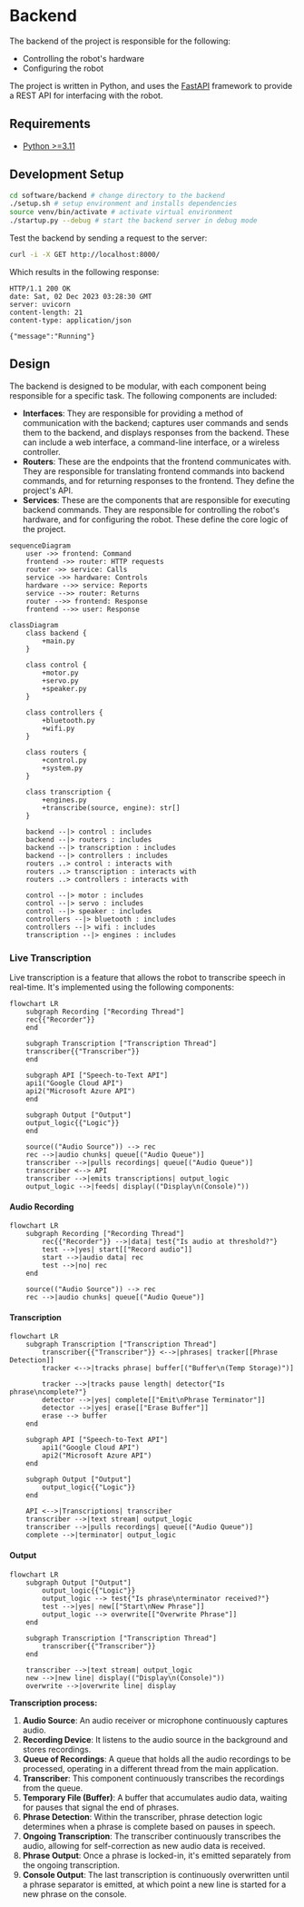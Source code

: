 # Backend

The backend of the project is responsible for the following:

- Controlling the robot's hardware
- Configuring the robot

The project is written in Python, and uses the [FastAPI](https://fastapi.tiangolo.com/) framework to provide a REST API for interfacing with the robot.

## Requirements

- [Python >=3.11](https://www.python.org/downloads/release/python-370/)

## Development Setup

```sh
cd software/backend # change directory to the backend
./setup.sh # setup environment and installs dependencies
source venv/bin/activate # activate virtual environment
./startup.py --debug # start the backend server in debug mode
```

Test the backend by sending a request to the server:

```sh
curl -i -X GET http://localhost:8000/
```

Which results in the following response:

```http
HTTP/1.1 200 OK
date: Sat, 02 Dec 2023 03:28:30 GMT
server: uvicorn
content-length: 21
content-type: application/json

{"message":"Running"}
```

## Design

The backend is designed to be modular, with each component being responsible for a specific task. The following components are included:

- **Interfaces**: They are responsible for providing a method of communication with the backend; captures user commands and sends them to the backend, and displays responses from the backend. These can include a web interface, a command-line interface, or a wireless controller.
- **Routers**: These are the endpoints that the frontend communicates with. They are responsible for translating frontend commands into backend commands, and for returning responses to the frontend. They define the project's API.
- **Services**: These are the components that are responsible for executing backend commands. They are responsible for controlling the robot's hardware, and for configuring the robot. These define the core logic of the project.

```mermaid
sequenceDiagram
    user ->> frontend: Command
    frontend ->> router: HTTP requests
    router ->> service: Calls
    service ->> hardware: Controls
    hardware -->> service: Reports
    service -->> router: Returns
    router -->> frontend: Response
    frontend -->> user: Response
```

```mermaid
classDiagram
    class backend {
        +main.py
    }

    class control {
        +motor.py
        +servo.py
        +speaker.py
    }

    class controllers {
        +bluetooth.py
        +wifi.py
    }

    class routers {
        +control.py
        +system.py
    }

    class transcription {
        +engines.py
        +transcribe(source, engine): str[]
    }

    backend --|> control : includes
    backend --|> routers : includes
    backend --|> transcription : includes
    backend --|> controllers : includes
    routers ..> control : interacts with
    routers ..> transcription : interacts with
    routers ..> controllers : interacts with

    control --|> motor : includes
    control --|> servo : includes
    control --|> speaker : includes
    controllers --|> bluetooth : includes
    controllers --|> wifi : includes
    transcription --|> engines : includes
```

### Live Transcription

Live transcription is a feature that allows the robot to transcribe speech in real-time. It's implemented using the following components:

```mermaid
flowchart LR
    subgraph Recording ["Recording Thread"]
    rec{{"Recorder"}}
    end

    subgraph Transcription ["Transcription Thread"]
    transcriber{{"Transcriber"}}
    end

    subgraph API ["Speech-to-Text API"]
    api1("Google Cloud API")
    api2("Microsoft Azure API")
    end

    subgraph Output ["Output"]
    output_logic{{"Logic"}}
    end

    source(("Audio Source")) --> rec
    rec -->|audio chunks| queue[("Audio Queue")]
    transcriber -->|pulls recordings| queue[("Audio Queue")]
    transcriber <--> API
    transcriber -->|emits transcriptions| output_logic
    output_logic -->|feeds| display(("Display\n(Console)"))
```

#### Audio Recording

```mermaid
flowchart LR
    subgraph Recording ["Recording Thread"]
        rec{{"Recorder"}} -->|data| test{"Is audio at threshold?"}
        test -->|yes| start[["Record audio"]]
        start -->|audio data| rec
        test -->|no| rec
    end

    source(("Audio Source")) --> rec
    rec -->|audio chunks| queue[("Audio Queue")]
```

#### Transcription

```mermaid
flowchart LR
    subgraph Transcription ["Transcription Thread"]
        transcriber{{"Transcriber"}} <-->|phrases| tracker[[Phrase Detection]]
        tracker <-->|tracks phrase| buffer[("Buffer\n(Temp Storage)")]

        tracker -->|tracks pause length| detector{"Is phrase\ncomplete?"}
        detector -->|yes| complete[["Emit\nPhrase Terminator"]]
        detector -->|yes| erase[["Erase Buffer"]]
        erase --> buffer
    end

    subgraph API ["Speech-to-Text API"]
        api1("Google Cloud API")
        api2("Microsoft Azure API")
    end

    subgraph Output ["Output"]
        output_logic{{"Logic"}}
    end

    API <-->|Transcriptions| transcriber
    transcriber -->|text stream| output_logic
    transcriber -->|pulls recordings| queue[("Audio Queue")]
    complete -->|terminator| output_logic
```

#### Output

```mermaid
flowchart LR
    subgraph Output ["Output"]
        output_logic{{"Logic"}}
        output_logic --> test{"Is phrase\nterminator received?"}
        test -->|yes| new[["Start\nNew Phrase"]]
        output_logic --> overwrite[["Overwrite Phrase"]]
    end

    subgraph Transcription ["Transcription Thread"]
        transcriber{{"Transcriber"}}
    end

    transcriber -->|text stream| output_logic
    new -->|new line| display(("Display\n(Console)"))
    overwrite -->|overwrite line| display
```



**Transcription process:**

1. **Audio Source**: An audio receiver or microphone continuously captures audio.
2. **Recording Device**: It listens to the audio source in the background and stores recordings.
3. **Queue of Recordings**: A queue that holds all the audio recordings to be processed, operating in a different thread from the main application.
4. **Transcriber**: This component continuously transcribes the recordings from the queue.
5. **Temporary File (Buffer)**: A buffer that accumulates audio data, waiting for pauses that signal the end of phrases.
6. **Phrase Detection**: Within the transcriber, phrase detection logic determines when a phrase is complete based on pauses in speech.
7. **Ongoing Transcription**: The transcriber continuously transcribes the audio, allowing for self-correction as new audio data is received.
8. **Phrase Output**: Once a phrase is locked-in, it's emitted separately from the ongoing transcription.
9. **Console Output**: The last transcription is continuously overwritten until a phrase separator is emitted, at which point a new line is started for a new phrase on the console.
